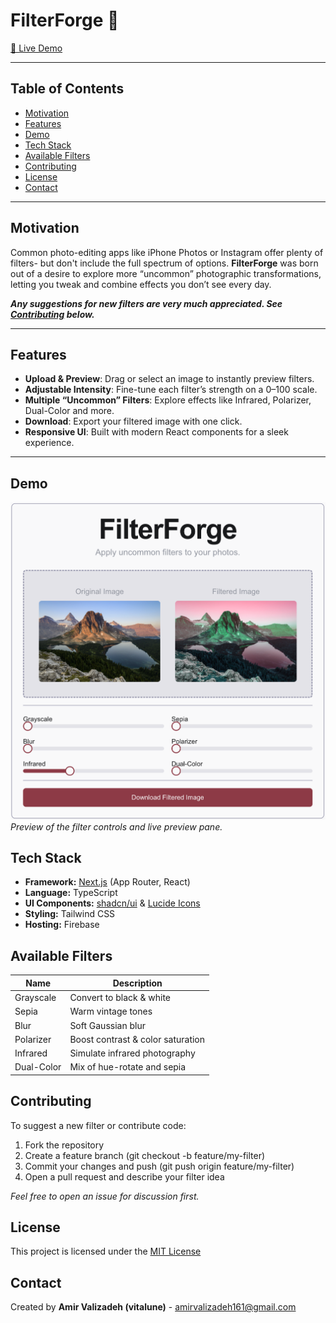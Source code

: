 <h1>FilterForge 🎨</h1>

[🚀 Live Demo](https://studio--filterforge-bpwk4.us-central1.hosted.app/)

---

<h2>Table of Contents</h2>

- <a href="#motivation">Motivation</a>  
- <a href="#features">Features</a>  
- <a href="#demo">Demo</a>  
- <a href="#tech-stack">Tech Stack</a>  
- <a href="#available-filters">Available Filters</a>  
- <a href="#contributing">Contributing</a>  
- <a href="#license">License</a>  
- <a href="#contact">Contact</a>  

---

<h2 id="motivation">Motivation</h2>

Common photo-editing apps like iPhone Photos or Instagram offer plenty of filters- but don't include the full spectrum of options. **FilterForge** was born out of a desire to explore more “uncommon” photographic transformations, letting you tweak and combine effects you don’t see every day.  

***Any suggestions for new filters are very much appreciated. See [Contributing](#contributing) below.***

---

<h2 id="features">Features</h2>

- **Upload & Preview**: Drag or select an image to instantly preview filters.  
- **Adjustable Intensity**: Fine-tune each filter’s strength on a 0–100 scale.  
- **Multiple “Uncommon” Filters**: Explore effects like Infrared, Polarizer, Dual-Color and more.  
- **Download**: Export your filtered image with one click.  
- **Responsive UI**: Built with modern React components for a sleek experience.

---

<h2 id="demo">Demo</h2>

![FilterForge Screenshot](demoimg.png)  
*Preview of the filter controls and live preview pane.*

<h2 id="tech-stack">Tech Stack</h2>

* **Framework:** [Next.js](https://nextjs.org/) (App Router, React)
* **Language:** TypeScript
* **UI Components:** [shadcn/ui](https://ui.shadcn.com/) & [Lucide Icons](https://lucide.dev/)
* **Styling:** Tailwind CSS
* **Hosting:** Firebase

<h2 id="available-filters">Available Filters</h2>

| Name | Description |
| ---- | ----------- |
| Grayscale | Convert to black & white |
| Sepia | Warm vintage tones |
| Blur | Soft Gaussian blur |
| Polarizer | Boost contrast & color saturation |
| Infrared | Simulate infrared photography |
| Dual-Color | Mix of hue-rotate and sepia |

<h2 id="contributing">Contributing</h2>

To suggest a new filter or contribute code:

1. Fork the repository
2. Create a feature branch (git checkout -b feature/my-filter)
3. Commit your changes and push (git push origin feature/my-filter)
4. Open a pull request and describe your filter idea

*Feel free to open an issue for discussion first.*

<h2 id="license">License</h2>

This project is licensed under the [MIT License](https://www.mit.edu/~amini/LICENSE.md)

<h2 id="contact">Contact</h2>

Created by **Amir Valizadeh (vitalune)** - amirvalizadeh161@gmail.com
